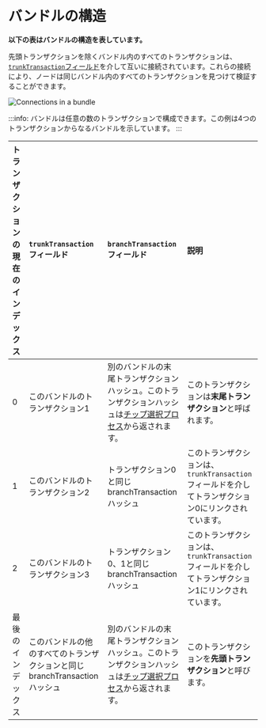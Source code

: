 # バンドルの構造
<!-- # Structure of a bundle -->

**以下の表はバンドルの構造を表しています。**
<!-- **This table displays the structure of a bundle.** -->

先頭トランザクションを除くバンドル内のすべてのトランザクションは、[`trunkTransaction`フィールド](../references/structure-of-a-transaction.md)を介して互いに接続されています。これらの接続により、ノードは同じバンドル内のすべてのトランザクションを見つけて検証することができます。
<!-- All transactions in a bundle, except the head, are connected to each other through the [`trunkTransaction` field](../references/structure-of-a-transaction.md). These connections allow nodes to find all transactions in the same bundle and validate them. -->

![Connections in a bundle](../images/bundle-structure.png)

:::info:
バンドルは任意の数のトランザクションで構成できます。この例は4つのトランザクションからなるバンドルを示しています。
:::
<!-- :::info: -->
<!-- A bundle can consist of any number of transactions. This example shows a bundle of 4 transactions. -->
<!-- ::: -->

| トランザクションの現在のインデックス | `trunkTransaction`フィールド | `branchTransaction`フィールド | 説明 |
| :--- | :--- | :--- | :--- |
| 0 | このバンドルのトランザクション1 | 別のバンドルの末尾トランザクションハッシュ。このトランザクションハッシュは[チップ選択プロセス](root://node-software/0.1/iri/concepts/tip-selection.md)から返されます。 | このトランザクションは**末尾トランザクション**と呼ばれます。 |
| 1 | このバンドルのトランザクション2 | トランザクション0と同じbranchTransactionハッシュ | このトランザクションは、`trunkTransaction`フィールドを介してトランザクション0にリンクされています。 |
| 2 | このバンドルのトランザクション3 | トランザクション0、1と同じbranchTransactionハッシュ | このトランザクションは、`trunkTransaction`フィールドを介してトランザクション1にリンクされています。 |
| 最後のインデックス | このバンドルの他のすべてのトランザクションと同じbranchTransactionハッシュ | 別のバンドルの末尾トランザクションハッシュ。このトランザクションハッシュは[チップ選択プロセス](root://node-software/0.1/iri/concepts/tip-selection.md)から返されます。 | このトランザクションを**先頭トランザクション**と呼びます。 |
